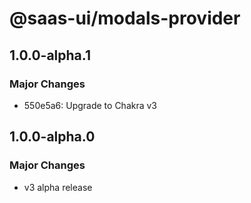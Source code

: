 # @saas-ui/modals-provider

## 1.0.0-alpha.1

### Major Changes

- 550e5a6: Upgrade to Chakra v3

## 1.0.0-alpha.0

### Major Changes

- v3 alpha release
